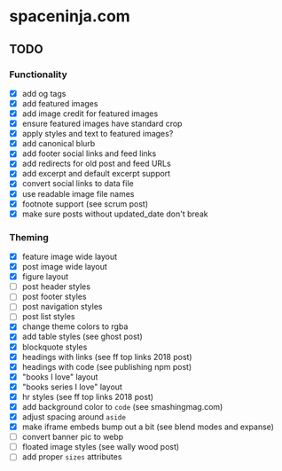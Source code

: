 # spaceninja.com

## TODO

### Functionality

- [x] add og tags
- [x] add featured images
- [x] add image credit for featured images
- [x] ensure featured images have standard crop
- [x] apply styles and text to featured images?
- [x] add canonical blurb
- [x] add footer social links and feed links
- [x] add redirects for old post and feed URLs
- [x] add excerpt and default excerpt support
- [x] convert social links to data file
- [x] use readable image file names
- [x] footnote support (see scrum post)
- [x] make sure posts without updated_date don't break

### Theming

- [x] feature image wide layout
- [x] post image wide layout
- [x] figure layout
- [ ] post header styles
- [ ] post footer styles
- [ ] post navigation styles
- [ ] post list styles
- [x] change theme colors to rgba
- [x] add table styles (see ghost post)
- [x] blockquote styles
- [x] headings with links (see ff top links 2018 post)
- [x] headings with code (see publishing npm post)
- [x] "books I love" layout
- [x] "books series I love" layout
- [x] hr styles (see ff top links 2018 post)
- [x] add background color to `code` (see smashingmag.com)
- [x] adjust spacing around `aside`
- [x] make iframe embeds bump out a bit (see blend modes and expanse)
- [ ] convert banner pic to webp
- [ ] floated image styles (see wally wood post)
- [ ] add proper `sizes` attributes
